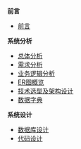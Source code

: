 **前言**
- [前言](前言/前言)

**系统分析**
- [总体分析](系统分析部分/总体分析)
- [需求分析](系统分析部分/需求分析)
- [业务逻辑分析](系统分析部分/业务逻辑分析)
- [ER图概览](系统分析部分/ER图概览)
- [技术选型及架构设计](系统分析部分/技术选型及架构设计)
- [数据字典](系统分析部分/数据字典)

**系统设计**
- [数据库设计](系统设计部分/数据库设计)
- [代码设计](系统设计部分/代码设计)